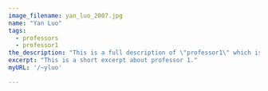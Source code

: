 ```yaml
---
image_filename: yan_luo_2007.jpg
name: "Yan Luo"
tags:
  - professors
  - professor1
the_description: "This is a full description of \"professor1\" which is set to Professor Yan Luo. Here we can put more information about the person."
excerpt: "This is a short excerpt about professor 1."
myURL: '/~yluo'

---
```

